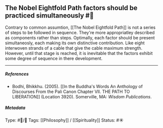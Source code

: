## The Nobel Eightfold Path factors should be practiced simultaneously  #🧠 

Contrary to common assumtion, [[The Nobel Eightfold Path]] is not a series of steps  to be followed in sequence. They're more appropriatley described as components rather than steps. Optimally, each factor should be present simultaneosly, each making its own distinctive contribution. Like eight interwoven strands of a cable that give the cable maximum strength. However, until that stage is reached, it is inevitable that the factors exhibit some degree of sequence in there development.

___

##### References

- Bodhi, Bhikkhu. (2005). [[In the Buddha's Words An Anthology of Discourses From the Pali Canon Chapter VII. THE PATH TO LIBERATION]] (Location 3920). Somerville, MA: _Wisdom Publications_.

##### Metadata
Type: #🔵/🔵 
Tags: [[Philosophy]] / [[Spirituality]]
Status: #☀️ 